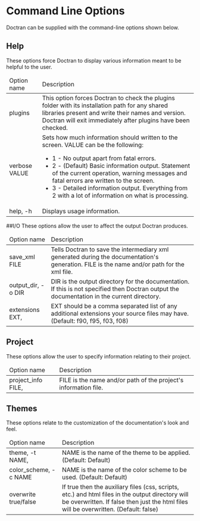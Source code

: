 # Command Line Options
Doctran can be supplied with the command-line options shown below.

## Help
These options force Doctran to display various information meant to be helpful to the user.

<table>
<thead>
<tr><td>Option name</td><td>Description</td></tr>
</thead>
<tbody>
<tr><td>plugins</td><td>This option forces Doctran to check the plugins folder with its installation path for any shared libraries present and write their names and version. Doctran will exit immediately after plugins have been checked.</td></tr>
<tr><td>verbose VALUE</td><td>
Sets how much information should written to the screen. VALUE can be the following:
 
 * 1 - No output apart from fatal errors.
 * 2 - (Default) Basic information output. Statement of the current operation, warning messages and fatal errors are written to the screen.
 * 3 - Detailed information output. Everything from 2 with a lot of information on what is processing.
</td></tr>
<tr><td>help, -h</td><td>Displays usage information.</td></tr>
</tbody>
</table>

##I/O
These options allow the user to affect the output Doctran produces.

<table>
<thead>
<tr><td>Option name</td><td>Description</td></tr>
</thead>
<tbody>
<tr>
<td> save_xml FILE</td><td>Tells Doctran to save the intermediary xml generated during the documentation's generation. FILE is the name and/or path for the xml file.</td></tr>
<tr>
<td> output_dir, -o DIR</td><td>DIR is the output directory for the documentation. If this is not specified then Doctran output the documentation in the current directory.</td></tr>
<tr>
<td> extensions EXT,</td><td>EXT should be a comma separated list of any additional extensions your source files may have. (Default: f90, f95, f03, f08)</td>
</tr>
</tbody>
</table>

## Project
These options allow the user to specify information relating to their project.

<table>
<thead>
<tr>
<td>Option name</td><td>Description</td>
</tr>
</thead>
<tbody>
<tr>
<td> project_info FILE,</td><td>FILE is the name and/or path of the project's information file.</td>
</tr>
</tbody>
</table>
    
## Themes
These options relate to the customization of the documentation's look and feel.

<table>
<thead>
<tr><td>Option name</td><td>Description</td></tr>
</thead>
<tbody>
<tr><td> theme, -t NAME,</td><td>NAME is the name of the theme to be applied. (Default: Default)</td></tr>
<tr><td> color_scheme, -c NAME</td><td>NAME is the name of the color scheme to be used. (Default: Default)</td></tr>
<tr><td> overwrite true/false</td><td>If true then the auxiliary files (css, scripts, etc.) and html files in the output directory will be overwritten. If false then just the html files will be overwritten. (Default: false)</td></tr>
</tbody>
</table>
